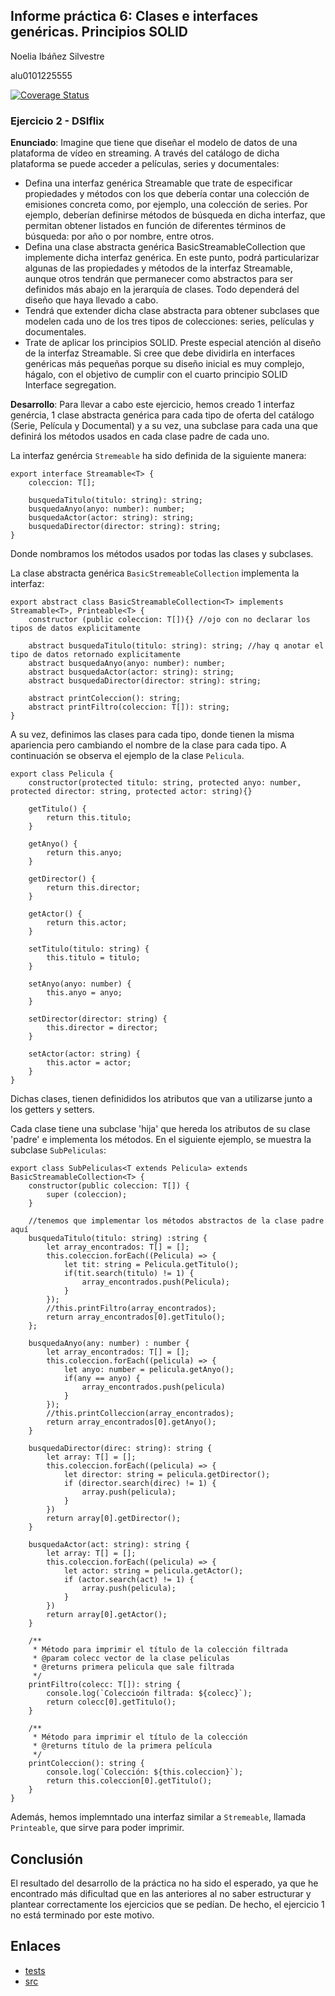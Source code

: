 ## Informe práctica 6: Clases e interfaces genéricas. Principios SOLID

Noelia Ibáñez Silvestre

alu0101225555

[![Coverage Status](https://coveralls.io/repos/github/ULL-ESIT-INF-DSI-2122/ull-esit-inf-dsi-21-22-prct06-generics-solid-alu0101225555/badge.svg?branch=main)](https://coveralls.io/github/ULL-ESIT-INF-DSI-2122/ull-esit-inf-dsi-21-22-prct06-generics-solid-alu0101225555?branch=main)


### Ejercicio 2 - DSIflix

**Enunciado**: Imagine que tiene que diseñar el modelo de datos de una plataforma de vídeo en streaming. A través del catálogo de dicha plataforma se puede acceder a películas, series y documentales:

- Defina una interfaz genérica Streamable que trate de especificar propiedades y métodos con los que debería contar una colección de emisiones concreta como, por ejemplo, una colección de series. Por ejemplo, deberían definirse métodos de búsqueda en dicha interfaz, que permitan obtener listados en función de diferentes términos de búsqueda: por año o por nombre, entre otros.
- Defina una clase abstracta genérica BasicStreamableCollection que implemente dicha interfaz genérica. En este punto, podrá particularizar algunas de las propiedades y métodos de la interfaz Streamable, aunque otros tendrán que permanecer como abstractos para ser definidos más abajo en la jerarquía de clases. Todo dependerá del diseño que haya llevado a cabo.
- Tendrá que extender dicha clase abstracta para obtener subclases que modelen cada uno de los tres tipos de colecciones: series, películas y documentales.
- Trate de aplicar los principios SOLID. Preste especial atención al diseño de la interfaz Streamable. Si cree que debe dividirla en interfaces genéricas más pequeñas porque su diseño inicial es muy complejo, hágalo, con el objetivo de cumplir con el cuarto principio SOLID Interface segregation.

**Desarrollo**: Para llevar a cabo este ejercicio, hemos creado 1 interfaz genércia, 1 clase abstracta genérica para cada tipo de oferta del catálogo (Serie, Película y Documental) y a su vez, una subclase para cada una que definirá los métodos usados en cada clase padre de cada uno. 

La interfaz genércia `Stremeable` ha sido definida de la siguiente manera:

```
export interface Streamable<T> {
    coleccion: T[];
    
    busquedaTitulo(titulo: string): string;
    busquedaAnyo(anyo: number): number;
    busquedaActor(actor: string): string;
    busquedaDirector(director: string): string;
}
```
Donde nombramos los métodos usados por todas las clases y subclases.

La clase abstracta genérica `BasicStremeableCollection` implementa la interfaz: 

```
export abstract class BasicStreamableCollection<T> implements Streamable<T>, Printeable<T> {
    constructor (public coleccion: T[]){} //ojo con no declarar los tipos de datos explicitamente

    abstract busquedaTitulo(titulo: string): string; //hay q anotar el tipo de datos retornado explicitamente
    abstract busquedaAnyo(anyo: number): number;
    abstract busquedaActor(actor: string): string;
    abstract busquedaDirector(director: string): string;

    abstract printColeccion(): string;
    abstract printFiltro(coleccion: T[]): string;
}
```

A su vez, definimos las clases para cada tipo, donde tienen la misma apariencia pero cambiando el nombre de la clase para cada tipo. A continuación se observa el ejemplo de la clase `Pelicula`.

```
export class Pelicula {
    constructor(protected titulo: string, protected anyo: number, protected director: string, protected actor: string){}

    getTitulo() {
        return this.titulo;
    }

    getAnyo() {
        return this.anyo;
    }

    getDirector() {
        return this.director;
    }

    getActor() {
        return this.actor;
    }

    setTitulo(titulo: string) {
        this.titulo = titulo;
    }

    setAnyo(anyo: number) {
        this.anyo = anyo;
    }

    setDirector(director: string) {
        this.director = director;
    }

    setActor(actor: string) {
        this.actor = actor;
    }
}
```
Dichas clases, tienen definididos los atributos que van a utilizarse junto a los getters y setters.

Cada clase tiene una subclase 'hija' que hereda los atributos de su clase 'padre' e implementa los métodos. En el siguiente ejemplo, se muestra la subclase `SubPeliculas`:

```
export class SubPeliculas<T extends Pelicula> extends BasicStreamableCollection<T> {
    constructor(public coleccion: T[]) {
        super (coleccion);
    }

    //tenemos que implementar los métodos abstractos de la clase padre aquí
    busquedaTitulo(titulo: string) :string {
        let array_encontrados: T[] = [];
        this.coleccion.forEach((Pelicula) => {
            let tit: string = Pelicula.getTitulo();
            if(tit.search(titulo) != 1) {
                array_encontrados.push(Pelicula);
            }
        });
        //this.printFiltro(array_encontrados);
        return array_encontrados[0].getTitulo();
    };

    busquedaAnyo(any: number) : number {
        let array_encontrados: T[] = [];
        this.coleccion.forEach((pelicula) => {
            let anyo: number = pelicula.getAnyo();
            if(any == anyo) {
                array_encontrados.push(pelicula)
            }
        });
        //this.printColleccion(array_encontrados);
        return array_encontrados[0].getAnyo();
    }

    busquedaDirector(direc: string): string {
        let array: T[] = [];
        this.coleccion.forEach((pelicula) => {
            let director: string = pelicula.getDirector();
            if (director.search(direc) != 1) {
                array.push(pelicula);
            }
        })
        return array[0].getDirector();
    }

    busquedaActor(act: string): string {
        let array: T[] = [];
        this.coleccion.forEach((pelicula) => {
            let actor: string = pelicula.getActor();
            if (actor.search(act) != 1) {
                array.push(pelicula);
            }
        })
        return array[0].getActor();
    }

    /**
     * Método para imprimir el título de la colección filtrada
     * @param colecc vector de la clase peliculas 
     * @returns primera pelicula que sale filtrada 
     */
    printFiltro(colecc: T[]): string {
        console.log(`Coleccioón filtrada: ${colecc}`);
        return colecc[0].getTitulo();
    }

    /**
     * Método para imprimir el título de la colección
     * @returns título de la primera película 
     */
    printColeccion(): string {
        console.log(`Colección: ${this.coleccion}`);
        return this.coleccion[0].getTitulo();
    }
}
```

Además, hemos implemntado una interfaz similar a `Stremeable`, llamada `Printeable`, que sirve para poder imprimir.

## Conclusión

El resultado del desarrollo de la práctica no ha sido el esperado, ya que he encontrado más dificultad que en las anteriores al no saber estructurar y plantear correctamente los ejercicios que se pedían. De hecho, el ejercicio 1 no está terminado por este motivo. 

## Enlaces
- [tests](/home/usuario/p6/tests)
- [src](/home/usuario/p6/src)